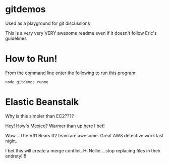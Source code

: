 # gitdemos
Used as a playground for git discussions

This is a very very VERY awesome readme even if it doesn't follow Eric's guidelines

# How to Run!

From the command line enter the following to run this program:
```
node gitdemos runme
```


# Elastic Beanstalk

Why is this simpler than EC2????

Hey! How's Mexico? Warmer than up here I bet!

Wow....The V31 Bears 02 team are awesome. Great AWS detective work last night.

I bet this will create a merge conflict. Hi Nellie....stop replacing files in their entirety!!!!
